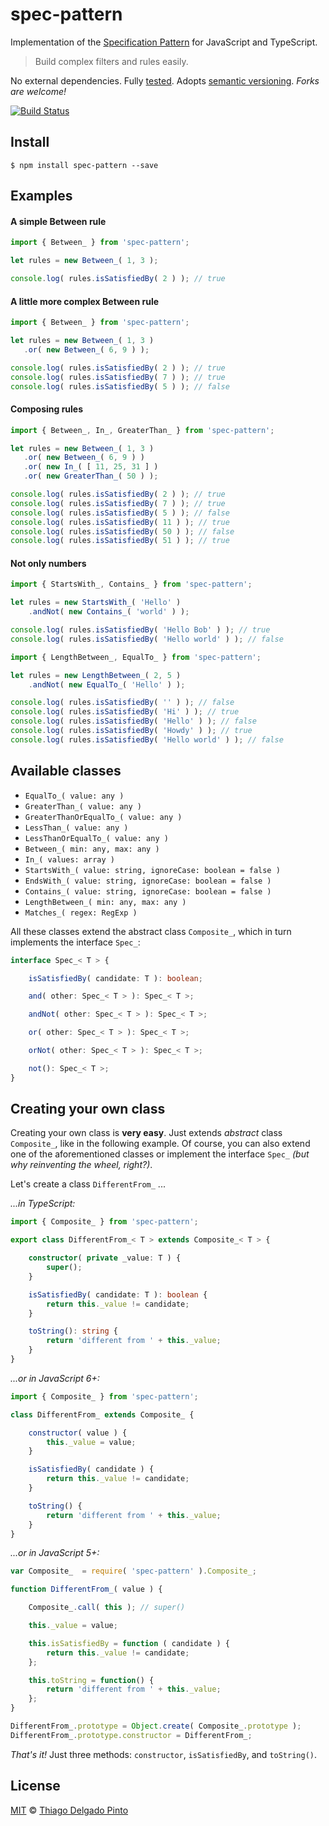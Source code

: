 # spec-pattern
Implementation of the [Specification Pattern](https://en.wikipedia.org/wiki/Specification_pattern) for JavaScript and TypeScript.

> Build complex filters and rules easily.

No external dependencies. Fully [tested](__tests__/index.spec.ts). Adopts [semantic versioning](https://semver.org). *Forks are welcome!*

[![Build Status](https://travis-ci.org/thiagodp/spec-pattern.svg?branch=master)](https://travis-ci.org/thiagodp/spec-pattern)

## Install

```console
$ npm install spec-pattern --save
```

## Examples

#### A simple Between rule
 ```js
import { Between_ } from 'spec-pattern';

let rules = new Between_( 1, 3 );

console.log( rules.isSatisfiedBy( 2 ) ); // true
```


#### A little more complex Between rule
 ```js
import { Between_ } from 'spec-pattern';

let rules = new Between_( 1, 3 )
    .or( new Between_( 6, 9 ) );

console.log( rules.isSatisfiedBy( 2 ) ); // true
console.log( rules.isSatisfiedBy( 7 ) ); // true
console.log( rules.isSatisfiedBy( 5 ) ); // false
```

#### Composing rules
 ```js
import { Between_, In_, GreaterThan_ } from 'spec-pattern';

let rules = new Between_( 1, 3 )
    .or( new Between_( 6, 9 ) )
    .or( new In_( [ 11, 25, 31 ] )
    .or( new GreaterThan_( 50 ) );

console.log( rules.isSatisfiedBy( 2 ) ); // true
console.log( rules.isSatisfiedBy( 7 ) ); // true
console.log( rules.isSatisfiedBy( 5 ) ); // false
console.log( rules.isSatisfiedBy( 11 ) ); // true
console.log( rules.isSatisfiedBy( 50 ) ); // false
console.log( rules.isSatisfiedBy( 51 ) ); // true
```

#### Not only numbers
```js
import { StartsWith_, Contains_ } from 'spec-pattern';

let rules = new StartsWith_( 'Hello' )
    .andNot( new Contains_( 'world' ) );

console.log( rules.isSatisfiedBy( 'Hello Bob' ) ); // true
console.log( rules.isSatisfiedBy( 'Hello world' ) ); // false
```
```js
import { LengthBetween_, EqualTo_ } from 'spec-pattern';

let rules = new LengthBetween_( 2, 5 )
    .andNot( new EqualTo_( 'Hello' ) );

console.log( rules.isSatisfiedBy( '' ) ); // false
console.log( rules.isSatisfiedBy( 'Hi' ) ); // true
console.log( rules.isSatisfiedBy( 'Hello' ) ); // false
console.log( rules.isSatisfiedBy( 'Howdy' ) ); // true
console.log( rules.isSatisfiedBy( 'Hello world' ) ); // false
```

## Available classes

- `EqualTo_( value: any )`
- `GreaterThan_( value: any )`
- `GreaterThanOrEqualTo_( value: any )`
- `LessThan_( value: any )`
- `LessThanOrEqualTo_( value: any )`
- `Between_( min: any, max: any )`
- `In_( values: array )`
- `StartsWith_( value: string, ignoreCase: boolean = false )`
- `EndsWith_( value: string, ignoreCase: boolean = false )`
- `Contains_( value: string, ignoreCase: boolean = false )`
- `LengthBetween_( min: any, max: any )`
- `Matches_( regex: RegExp )`

All these classes extend the abstract class `Composite_`, which in turn implements the interface `Spec_`:

```typescript
interface Spec_< T > {

    isSatisfiedBy( candidate: T ): boolean;

    and( other: Spec_< T > ): Spec_< T >;

    andNot( other: Spec_< T > ): Spec_< T >;

    or( other: Spec_< T > ): Spec_< T >;

    orNot( other: Spec_< T > ): Spec_< T >;

    not(): Spec_< T >;
}
```

## Creating your own class

Creating your own class is **very easy**. Just extends *abstract* class `Composite_`, like in the following example. Of course, you can also extend one of the aforementioned classes or implement the interface `Spec_` *(but why reinventing the wheel, right?)*.

Let's create a class `DifferentFrom_` ...

*...in TypeScript:*
```typescript
import { Composite_ } from 'spec-pattern';

export class DifferentFrom_< T > extends Composite_< T > {

    constructor( private _value: T ) {
        super();
    }

    isSatisfiedBy( candidate: T ): boolean {
        return this._value != candidate;
    }

    toString(): string {
        return 'different from ' + this._value;
    }
}
```

*...or in JavaScript 6+:*
```js
import { Composite_ } from 'spec-pattern';

class DifferentFrom_ extends Composite_ {

    constructor( value ) {
        this._value = value;
    }

    isSatisfiedBy( candidate ) {
        return this._value != candidate;
    }

    toString() {
        return 'different from ' + this._value;
    }
}
```


*...or in JavaScript 5+:*
```js
var Composite_  = require( 'spec-pattern' ).Composite_;

function DifferentFrom_( value ) {

    Composite_.call( this ); // super()

    this._value = value;

    this.isSatisfiedBy = function ( candidate ) {
        return this._value != candidate;
    };

    this.toString = function() {
        return 'different from ' + this._value;
    };
}

DifferentFrom_.prototype = Object.create( Composite_.prototype );
DifferentFrom_.prototype.constructor = DifferentFrom_;
```

*That's it!* Just three methods: `constructor`, `isSatisfiedBy`, and `toString()`.

## License

[MIT](LICENSE) © [Thiago Delgado Pinto](https://github.com/thiagodp)
